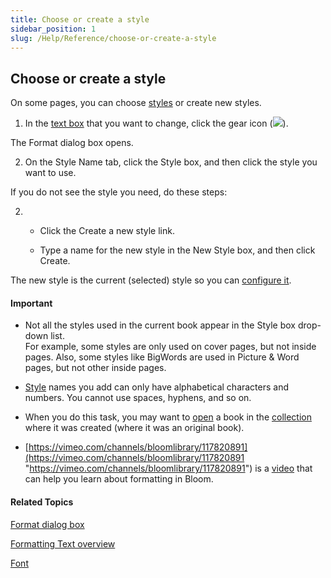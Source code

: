 ```yaml
---
title: Choose or create a style
sidebar_position: 1
slug: /Help/Reference/choose-or-create-a-style
---
```


## Choose or create a style

On some pages, you can choose [styles](../../../Concepts/Styles.md) or create new styles.

1.  In the [text box](../../../Concepts/Text_Box.md) that you want to change, click the gear icon (![](/ref-docs-assets/images/Tasks/Edit_tasks/FontStarBare.png)).
    

The Format dialog box opens.

2.  On the Style Name tab, click the Style box, and then click the style you want to use.
    

If you do not see the style you need, do these steps:

2.  -   Click the Create a new style link.
        
    -   Type a name for the new style in the New Style box, and then click Create.
        

The new style is the current (selected) style so you can [configure it](Configure_a_style.md).

#### Important

-   Not all the styles used in the current book appear in the Style box drop-down list.  
    For example, some styles are only used on cover pages, but not inside pages. Also, some styles like BigWords are used in Picture & Word pages, but not other inside pages.
    

-   [Style](../../../Concepts/Styles.md) names you add can only have alphabetical characters and numbers. You cannot use spaces, hyphens, and so on.
    
-   When you do this task, you may want to [open](../Open_a_collection.md) a book in the [collection](../../../Concepts/Collection.md) where it was created (where it was an original book).
    
-   [https://vimeo.com/channels/bloomlibrary/117820891](https://vimeo.com/channels/bloomlibrary/117820891 "https://vimeo.com/channels/bloomlibrary/117820891") is a [video](../../../FAQ/Instructional_Videos.md) that can help you learn about formatting in Bloom.
    

#### Related Topics

[Format dialog box](../../../User_Interface/Dialog_boxes/Format_dialog_box.md)

[Formatting Text overview](Formatting_Text_overview.md)

[Font](../../../Concepts/Font.md)